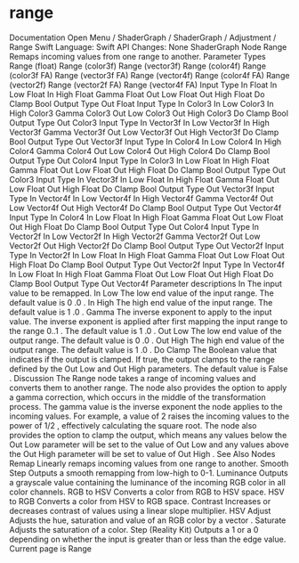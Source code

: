 # range
 Documentation 
 Open Menu 
/
 ShaderGraph 
/
ShaderGraph
/
 Adjustment 
/
 Range 
Swift
Language: 
Swift
 API Changes: 
None
ShaderGraph Node
Range
Remaps incoming values from one range to another.
Parameter Types
 Range (float) 
 Range (color3f) 
 Range (vector3f) 
 Range (color4f) 
 Range (color3f FA) 
 Range (vector3f FA) 
 Range (vector4f) 
 Range (color4f FA) 
 Range (vector2f) 
 Range (vector2f FA) 
 Range (vector4f FA) 
Input
Type
In
Float
In Low
Float
In High
Float
Gamma
Float
Out Low
Float
Out High
Float
Do Clamp
Bool
Output
Type
Out
Float
Input
Type
In
Color3
In Low
Color3
In High
Color3
Gamma
Color3
Out Low
Color3
Out High
Color3
Do Clamp
Bool
Output
Type
Out
Color3
Input
Type
In
Vector3f
In Low
Vector3f
In High
Vector3f
Gamma
Vector3f
Out Low
Vector3f
Out High
Vector3f
Do Clamp
Bool
Output
Type
Out
Vector3f
Input
Type
In
Color4
In Low
Color4
In High
Color4
Gamma
Color4
Out Low
Color4
Out High
Color4
Do Clamp
Bool
Output
Type
Out
Color4
Input
Type
In
Color3
In Low
Float
In High
Float
Gamma
Float
Out Low
Float
Out High
Float
Do Clamp
Bool
Output
Type
Out
Color3
Input
Type
In
Vector3f
In Low
Float
In High
Float
Gamma
Float
Out Low
Float
Out High
Float
Do Clamp
Bool
Output
Type
Out
Vector3f
Input
Type
In
Vector4f
In Low
Vector4f
In High
Vector4f
Gamma
Vector4f
Out Low
Vector4f
Out High
Vector4f
Do Clamp
Bool
Output
Type
Out
Vector4f
Input
Type
In
Color4
In Low
Float
In High
Float
Gamma
Float
Out Low
Float
Out High
Float
Do Clamp
Bool
Output
Type
Out
Color4
Input
Type
In
Vector2f
In Low
Vector2f
In High
Vector2f
Gamma
Vector2f
Out Low
Vector2f
Out High
Vector2f
Do Clamp
Bool
Output
Type
Out
Vector2f
Input
Type
In
Vector2f
In Low
Float
In High
Float
Gamma
Float
Out Low
Float
Out High
Float
Do Clamp
Bool
Output
Type
Out
Vector2f
Input
Type
In
Vector4f
In Low
Float
In High
Float
Gamma
Float
Out Low
Float
Out High
Float
Do Clamp
Bool
Output
Type
Out
Vector4f
Parameter descriptions
In
The input value to be remapped.
In Low
The low end value of the input range. The default value is 
0
.0
.
In High
The high end value of the input range. The default value is 
1
.0
.
Gamma
The inverse exponent to apply to the input value. The inverse exponent is applied after first mapping the input range to the range 
0..1
. The default value is 
1
.0
.
Out Low
The low end value of the output range. The default value is 
0
.0
.
Out High
The high end value of the output range. The default value is 
1
.0
.
Do Clamp
The Boolean value that indicates if the output is clamped. If true, the output clamps to the range defined by the 
Out Low
 and 
Out High
 parameters. The default value is 
False
.
Discussion
The Range node takes a range of incoming values and converts them to another range. The node also provides the option to apply a gamma correction, which occurs in the middle of the transformation process. The gamma value is the inverse exponent the node applies to the  incoming values. For example, a value of 
2
 raises the incoming values to the power of 
1/2
, effectively calculating the square root. The node also provides the option to clamp the output, which means any values below the 
Out Low
 parameter will be set to the value of 
Out Low
 and any values above the 
Out High
 parameter will be set to value of 
Out High
.
See Also
Nodes
Remap
Linearly remaps incoming values from one range to another.
Smooth Step
Outputs a smooth remapping from low-high to 0-1.
Luminance
Outputs a grayscale value containing the luminance of the incoming RGB color in all color channels.
RGB to HSV
Converts a color from RGB to HSV space.
HSV to RGB
Converts a color from HSV to RGB space.
Contrast
Increases or decreases contrast of values using a linear slope multiplier.
HSV Adjust
Adjusts the hue, saturation and value of an RGB color by a vector .
Saturate
Adjusts the saturation of a color.
Step (Reality
Kit)
Outputs a 1 or a 0 depending on whether the input is greater than or less than the edge value.
 Current page is Range 